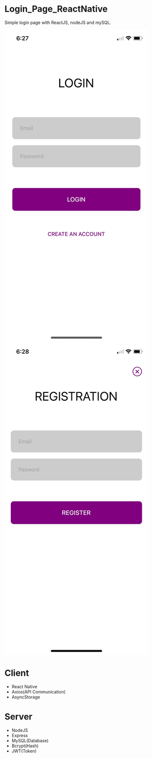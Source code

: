 # Login_Page_ReactNative
Simple login page with ReactJS, nodeJS and mySQL.

![Login](./images/login.jpg)
![Registration](./images/registration.jpg)

# Client
- React Native
- Axios(API Communication)
- AsyncStorage

# Server
- NodeJS
- Express
- MySQL(Database)
- Bcrypt(Hash)
- JWT(Token)
